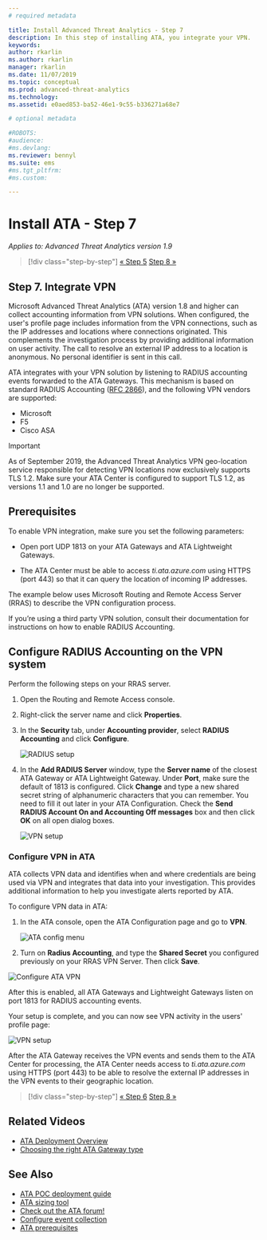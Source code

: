 ```yaml
---
# required metadata

title: Install Advanced Threat Analytics - Step 7
description: In this step of installing ATA, you integrate your VPN.
keywords:
author: rkarlin
ms.author: rkarlin
manager: rkarlin
ms.date: 11/07/2019
ms.topic: conceptual
ms.prod: advanced-threat-analytics
ms.technology:
ms.assetid: e0aed853-ba52-46e1-9c55-b336271a68e7

# optional metadata

#ROBOTS:
#audience:
#ms.devlang:
ms.reviewer: bennyl
ms.suite: ems
#ms.tgt_pltfrm:
#ms.custom:

---
```


# Install ATA - Step 7

*Applies to: Advanced Threat Analytics version 1.9*

> [!div class="step-by-step"]
> [« Step 5](install-ata-step5.md)
> [Step 8 »](install-ata-step7.md)

## Step 7. Integrate VPN

Microsoft Advanced Threat Analytics (ATA) version 1.8 and higher can collect accounting information from VPN solutions. When configured, the user's profile page includes information from the VPN connections, such as the IP addresses and locations where connections originated. This complements the investigation process by providing additional information on user activity. The call to resolve an external IP address to a location is anonymous. No personal identifier is sent in this call.

ATA integrates with your VPN solution by listening to RADIUS accounting events forwarded to the ATA Gateways. This mechanism is based on standard RADIUS Accounting ([RFC 2866](https://tools.ietf.org/html/rfc2866)), and the following VPN vendors are supported:

-	Microsoft
-	F5
-	Cisco ASA

> [!IMPORTANT]
> As of September 2019, the Advanced Threat Analytics VPN geo-location service responsible for detecting VPN locations now exclusively supports TLS 1.2. Make sure your ATA Center is configured to support TLS 1.2, as versions 1.1 and 1.0 are no longer be supported.   

## Prerequisites

To enable VPN integration, make sure you set the following parameters:

-	Open port UDP 1813 on your ATA Gateways and ATA Lightweight Gateways.

-	The ATA Center must be able to access *ti.ata.azure.com* using HTTPS (port 443) so that it can query the location of incoming IP addresses.

The example below uses Microsoft Routing and Remote Access Server (RRAS) to describe the VPN configuration process.

If you’re using a third party VPN solution, consult their documentation for instructions on how to enable RADIUS Accounting.

## Configure RADIUS Accounting on the VPN system

Perform the following steps on your RRAS server.
 
1.	Open the Routing and Remote Access console.
2.	Right-click the server name and click **Properties**.
3.	In the **Security** tab, under **Accounting provider**, select **RADIUS Accounting** and click **Configure**.

    ![RADIUS setup](./media/radius-setup.png)

4.	In the **Add RADIUS Server** window, type the **Server name** of the closest ATA Gateway or ATA Lightweight Gateway. Under **Port**, make sure the default of 1813 is configured. Click **Change** and type a new shared secret string of alphanumeric characters that you can remember. You need to fill it out later in your ATA Configuration. Check the **Send RADIUS Account On and Accounting Off messages** box and then click **OK** on all open dialog boxes.
 
     ![VPN setup](./media/vpn-set-accounting.png)
     
### Configure VPN in ATA

ATA collects VPN data and identifies when and where credentials are being used via VPN and integrates that data into your investigation. This provides additional information to help you investigate alerts reported by ATA.

To configure VPN data in ATA:

1. In the ATA console, open the ATA Configuration page and go to **VPN**.
 
   ![ATA config menu](./media/config-menu.png)

2. Turn on **Radius Accounting**, and type the **Shared Secret** you configured previously on your RRAS VPN Server. Then click **Save**.
 

  ![Configure ATA VPN](./media/vpn.png)


After this is enabled, all ATA Gateways and Lightweight Gateways listen on port 1813 for RADIUS accounting events. 

Your setup is complete, and you can now see VPN activity in the users' profile page:
 
   ![VPN setup](./media/vpn-user.png)

After the ATA Gateway receives the VPN events and sends them to the ATA Center for processing, the ATA Center needs access to *ti.ata.azure.com* using HTTPS (port 443) to be able to resolve the external IP addresses in the VPN events to their geographic location.




> [!div class="step-by-step"]
> [« Step 6](install-ata-step5.md)
> [Step 8 »](install-ata-step7.md)



## Related Videos
- [ATA Deployment Overview](https://channel9.msdn.com/Shows/Microsoft-Security/Overview-of-ATA-Deployment-in-10-Minutes)
- [Choosing the right ATA Gateway type](https://channel9.msdn.com/Shows/Microsoft-Security/ATA-Deployment-Choose-the-Right-Gateway-Type)


## See Also
- [ATA POC deployment guide](https://aka.ms/atapoc)
- [ATA sizing tool](https://aka.ms/aatpsizingtool)
- [Check out the ATA forum!](https://social.technet.microsoft.com/Forums/security/home?forum=mata)
- [Configure event collection](configure-event-collection.md)
- [ATA prerequisites](ata-prerequisites.md)

